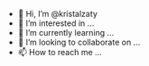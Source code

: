 - 👋 Hi, I’m @kristalzaty
- 👀 I’m interested in ...
- 🌱 I’m currently learning ...
- 💞️ I’m looking to collaborate on ...
- 📫 How to reach me ...

<!---
kristalzaty/kristalzaty is a ✨ special ✨ repository because its `README.md` (this file) appears on your GitHub profile.
You can click the Preview link to take a look at your changes.
--->
